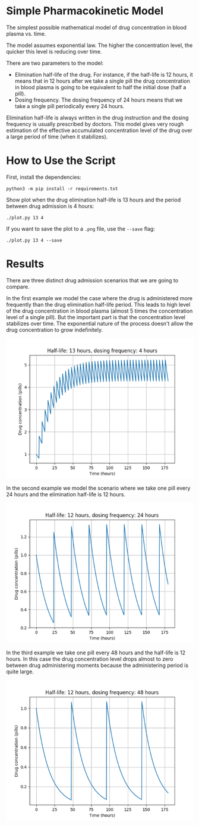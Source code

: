 # Simple Pharmacokinetic Model
The simplest possible mathematical model of drug concentration in blood plasma vs. time.

The model assumes exponential law. The higher the concentration level, the quicker this level is reducing over time.

There are two parameters to the model:

* Elimination half-life of the drug. For instance, if the half-life is 12 hours, it means that in 12 hours after we take a single pill the drug concentration in blood plasma is going to be equivalent to half the initial dose (half a pill).
* Dosing frequency. The dosing frequency of 24 hours means that we take a single pill periodically every 24 hours.

Elimination half-life is always written in the drug instruction and the dosing frequency is usually prescribed by doctors. This model gives very rough estimation of the effective accumulated concentration level of the drug over a large period of time (when it stabilizes).

# How to Use the Script
First, install the dependencies:

    python3 -m pip install -r requirements.txt

Show plot when the drug elimination half-life is 13 hours and the period between drug admission is 4 hours:

    ./plot.py 13 4

If you want to save the plot to a `.png` file, use the `--save` flag:

    ./plot.py 13 4 --save

# Results
There are three distinct drug admission scenarios that we are going to compare.

In the first example we model the case where the drug is administered more frequently than the drug elimination half-life period. This leads to high level of the drug concentration in blood plasma (almost 5 times the concentration level of a single pill). But the important part is that the concentration level stabilizes over time. The exponential nature of the process doesn't allow the drug concentration to grow indefinitely.

![Pic-13-4](/examples/pharmacokinetic-curve-13-4.png)

In the second example we model the scenario where we take one pill every 24 hours and the elimination half-life is 12 hours.

![Pic-12-24](/examples/pharmacokinetic-curve-12-24.png)

In the third example we take one pill every 48 hours and the half-life is 12 hours. In this case the drug concentration level drops almost to zero between drug administering moments because the administering period is quite large.

![Pic-12-48](/examples/pharmacokinetic-curve-12-48.png)
